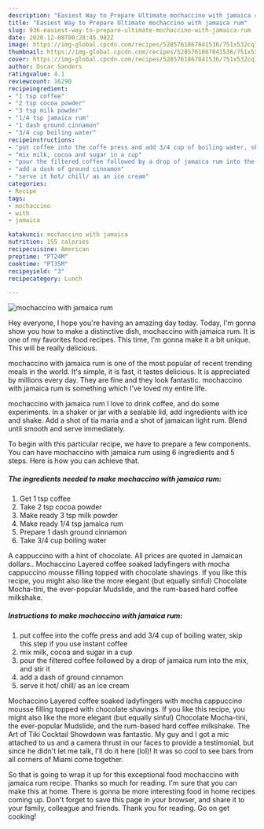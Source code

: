 ```yaml
---
description: "Easiest Way to Prepare Ultimate mochaccino with jamaica rum"
title: "Easiest Way to Prepare Ultimate mochaccino with jamaica rum"
slug: 936-easiest-way-to-prepare-ultimate-mochaccino-with-jamaica-rum
date: 2020-12-08T00:28:45.982Z
image: https://img-global.cpcdn.com/recipes/5285761867841536/751x532cq70/mochaccino-with-jamaica-rum-recipe-main-photo.jpg
thumbnail: https://img-global.cpcdn.com/recipes/5285761867841536/751x532cq70/mochaccino-with-jamaica-rum-recipe-main-photo.jpg
cover: https://img-global.cpcdn.com/recipes/5285761867841536/751x532cq70/mochaccino-with-jamaica-rum-recipe-main-photo.jpg
author: Oscar Sanders
ratingvalue: 4.1
reviewcount: 16290
recipeingredient:
- "1 tsp coffee"
- "2 tsp cocoa powder"
- "3 tsp milk powder"
- "1/4 tsp jamaica rum"
- "1 dash ground cinnamon"
- "3/4 cup boiling water"
recipeinstructions:
- "put coffee into the coffe press and add 3/4 cup of boiling water, skip this step if you use instant coffee"
- "mix milk, cocoa and sugar in a cup"
- "pour the filtered coffee followed by a drop of jamaica rum into the mix, and stir it"
- "add a dash of ground cinnamon"
- "serve it hot/ chill/ as an ice cream"
categories:
- Recipe
tags:
- mochaccino
- with
- jamaica

katakunci: mochaccino with jamaica 
nutrition: 155 calories
recipecuisine: American
preptime: "PT24M"
cooktime: "PT35M"
recipeyield: "3"
recipecategory: Lunch

---
```



![mochaccino with jamaica rum](https://img-global.cpcdn.com/recipes/5285761867841536/751x532cq70/mochaccino-with-jamaica-rum-recipe-main-photo.jpg)

Hey everyone, I hope you're having an amazing day today. Today, I'm gonna show you how to make a distinctive dish, mochaccino with jamaica rum. It is one of my favorites food recipes. This time, I'm gonna make it a bit unique. This will be really delicious.

mochaccino with jamaica rum is one of the most popular of recent trending meals in the world. It's simple, it is fast, it tastes delicious. It is appreciated by millions every day. They are fine and they look fantastic. mochaccino with jamaica rum is something which I've loved my entire life.

mochaccino with jamaica rum I love to drink coffee, and do some experiments. In a shaker or jar with a sealable lid, add ingredients with ice and shake. Add a shot of tia maria and a shot of jamaican light rum. Blend until smooth and serve immediately.


To begin with this particular recipe, we have to prepare a few components. You can have mochaccino with jamaica rum using 6 ingredients and 5 steps. Here is how you can achieve that.

<!--inarticleads1-->

##### The ingredients needed to make mochaccino with jamaica rum:

1. Get 1 tsp coffee
1. Take 2 tsp cocoa powder
1. Make ready 3 tsp milk powder
1. Make ready 1/4 tsp jamaica rum
1. Prepare 1 dash ground cinnamon
1. Take 3/4 cup boiling water


A cappuccino with a hint of chocolate. All prices are quoted in Jamaican dollars.. Mochaccino Layered coffee soaked ladyfingers with mocha cappuccino mousse filling topped with chocolate shavings. If you like this recipe, you might also like the more elegant (but equally sinful) Chocolate Mocha-tini, the ever-popular Mudslide, and the rum-based hard coffee milkshake. 

<!--inarticleads2-->

##### Instructions to make mochaccino with jamaica rum:

1. put coffee into the coffe press and add 3/4 cup of boiling water, skip this step if you use instant coffee
1. mix milk, cocoa and sugar in a cup
1. pour the filtered coffee followed by a drop of jamaica rum into the mix, and stir it
1. add a dash of ground cinnamon
1. serve it hot/ chill/ as an ice cream


Mochaccino Layered coffee soaked ladyfingers with mocha cappuccino mousse filling topped with chocolate shavings. If you like this recipe, you might also like the more elegant (but equally sinful) Chocolate Mocha-tini, the ever-popular Mudslide, and the rum-based hard coffee milkshake. The Art of Tiki Cocktail Showdown was fantastic. My guy and I got a mic attached to us and a camera thrust in our faces to provide a testimonial, but since he didn&#39;t let me talk, I&#39;ll do it here (lol)! It was so cool to see bars from all corners of Miami come together. 

So that is going to wrap it up for this exceptional food mochaccino with jamaica rum recipe. Thanks so much for reading. I'm sure that you can make this at home. There is gonna be more interesting food in home recipes coming up. Don't forget to save this page in your browser, and share it to your family, colleague and friends. Thank you for reading. Go on get cooking!
